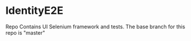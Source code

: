# IdentityE2E
Repo Contains UI Selenium framework and tests.
The base branch for this repo is "master"
